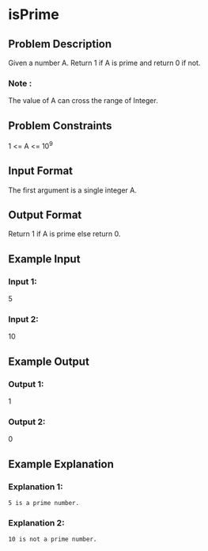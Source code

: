 # isPrime
## Problem Description
Given a number A. Return 1 if A is prime and return 0 if not. 

### Note : 
The value of A can cross the range of Integer.

## Problem Constraints
1 <= A <= 10<sup>9</sup>


## Input Format
The first argument is a single integer A.


## Output Format
Return 1 if A is prime else return 0.


## Example Input
### Input 1:
5
### Input 2:
10


## Example Output
### Output 1:
1
### Output 2:
0


## Example Explanation
### Explanation 1:
`5 is a prime number.`

### Explanation 2:
`10 is not a prime number.`